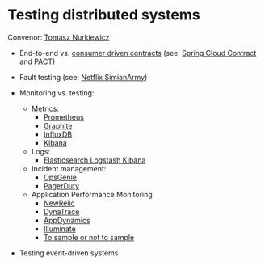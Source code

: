 # Testing distributed systems
Convenor: [Tomasz Nurkiewicz](https://github.com/nurkiewicz)

* End-to-end vs. [consumer driven contracts](https://martinfowler.com/articles/consumerDrivenContracts.html) (see: [Spring Cloud Contract](http://cloud.spring.io/spring-cloud-contract/spring-cloud-contract.html) and [PACT](https://docs.pact.io/))

* Fault testing (see: [Netflix SimianArmy](https://github.com/Netflix/SimianArmy))

* Monitoring vs. testing:
  * Metrics:
     * [Prometheus](https://prometheus.io/) 
     * [Graphite](http://graphite.readthedocs.io/en/latest/)
     * [InfluxDB](https://www.influxdata.com/)
     * [Kibana](https://www.elastic.co/products/kibana)
  * Logs:
     * [Elasticsearch Logstash Kibana](https://www.elastic.co/products)
  * Incident management:
     * [OpsGenie](https://www.opsgenie.com/)
     * [PagerDuty](https://www.pagerduty.com/)
  * Application Performance Monitoring
     * [NewRelic](https://newrelic.com)
     * [DynaTrace](https://www.dynatrace.com/)
     * [AppDynamics](https://www.appdynamics.com/)
     * [Illuminate](https://www.jclarity.com/illuminate/)
     * [To sample or not to sample](https://www.dynatrace.com/blog/apm-myth-busters-sampling-is-as-good-as-having-all-transactions/)
* Testing event-driven systems
